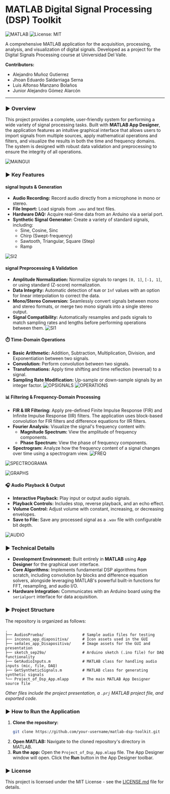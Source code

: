 # MATLAB Digital Signal Processing (DSP) Toolkit

![MATLAB](https://img.shields.io/badge/Made%20with-MATLAB-E97420?style=for-the-badge&logo=mathworks)
![License: MIT](https://img.shields.io/badge/License-MIT-yellow.svg?style=for-the-badge)

A comprehensive MATLAB application for the acquisition, processing, analysis, and visualization of digital signals. Developed as a project for the Digital Signals Processing course at Universidad Del Valle.

**Contributors:**
*   Alejandro Muñoz Gutierrez
*   Jhoan Eduardo Saldarriaga Serna
*   Luis Alfonso Manzano Bolaños
*   Junior Alejandro Gómez Alarcón

---

### ► Overview

This project provides a complete, user-friendly system for performing a wide variety of signal processing tasks. Built with **MATLAB App Designer**, the application features an intuitive graphical interface that allows users to import signals from multiple sources, apply mathematical operations and filters, and visualize the results in both the time and frequency domains. The system is designed with robust data validation and preprocessing to ensure the integrity of all operations.

![MAINGUI](https://github.com/user-attachments/assets/608908be-44d1-4746-9320-4f5598a662c4)


### ► Key Features

####  signal Inputs & Generation
*   **Audio Recording:** Record audio directly from a microphone in mono or stereo.
*   **File Import:** Load signals from `.wav` and text files.
*   **Hardware DAQ:** Acquire real-time data from an Arduino via a serial port.
*   **Synthetic Signal Generator:** Create a variety of standard signals, including:
    *   Sine, Cosine, Sinc
    *   Chirp (Swept-frequency)
    *   Sawtooth, Triangular, Square (Step)
    *   Ramp

![SI2](https://github.com/user-attachments/assets/0e08de81-f583-4271-a2e5-5c3c7552dd25)


####  signal Preprocessing & Validation
*   **Amplitude Normalization:** Normalize signals to ranges `[0, 1]`, `[-1, 1]`, or using standard (Z-score) normalization.
*   **Data Integrity:** Automatic detection of `NaN` or `Inf` values with an option for linear interpolation to correct the data.
*   **Mono/Stereo Conversion:** Seamlessly convert signals between mono and stereo formats, or merge two mono signals into a single stereo output.
*   **Signal Compatibility:** Automatically resamples and pads signals to match sampling rates and lengths before performing operations between them.
![SI1](https://github.com/user-attachments/assets/e16d9c96-ab17-41b5-b462-2842b90572a9)


#### ⏱️ Time-Domain Operations
*   **Basic Arithmetic:** Addition, Subtraction, Multiplication, Division, and Exponentiation between two signals.
*   **Convolution:** Perform convolution between two signals.
*   **Transformations:** Apply time shifting and time reflection (reversal) to a signal.
*   **Sampling Rate Modification:** Up-sample or down-sample signals by an integer factor.
![OPSIGNALS](https://github.com/user-attachments/assets/17281595-53df-44a3-9613-f4943ab0c869)
![OPERATIONS](https://github.com/user-attachments/assets/5de1daa1-2b2f-4c96-a1db-909cf0898917)


#### 📊 Filtering & Frequency-Domain Processing
*   **FIR & IIR Filtering:** Apply pre-defined Finite Impulse Response (FIR) and Infinite Impulse Response (IIR) filters. The application uses block-based convolution for FIR filters and difference equations for IIR filters.
*   **Fourier Analysis:** Visualize the signal's frequency content with:
    *   **Magnitude Spectrum:** View the amplitude of frequency components.
    *   **Phase Spectrum:** View the phase of frequency components.
*   **Spectrogram:** Analyze how the frequency content of a signal changes over time using a spectrogram view.
![FREQ](https://github.com/user-attachments/assets/4921d65e-2a87-45ef-8e3b-62c214b1b7fb)

![SPECTROGRAMA](https://github.com/user-attachments/assets/a04b6277-52a7-4f3c-8c13-2d0215bd3580)

![GRAPHS](https://github.com/user-attachments/assets/ed8854cb-42b8-4bec-af5d-9ea4bfcb7a4c)

#### 🎧 Audio Playback & Output
*   **Interactive Playback:** Play input or output audio signals.
*   **Playback Controls:** Includes stop, reverse playback, and an echo effect.
*   **Volume Control:** Adjust volume with constant, increasing, or decreasing envelopes.
*   **Save to File:** Save any processed signal as a `.wav` file with configurable bit depth.
  
![AUDIO](https://github.com/user-attachments/assets/72660c6f-6f30-4f06-82ef-eab0f1948eec)

### ► Technical Details

*   **Development Environment:** Built entirely in **MATLAB** using **App Designer** for the graphical user interface.
*   **Core Algorithms:** Implements fundamental DSP algorithms from scratch, including convolution by blocks and difference equation solvers, alongside leveraging MATLAB's powerful built-in functions for FFT, resampling, and audio I/O.
*   **Hardware Integration:** Communicates with an Arduino board using the `serialport` interface for data acquisition.

### ► Project Structure
The repository is organized as follows:
```
.
├── AudiosPrueba/                 # Sample audio files for testing
├── inconos_app_diapositiva/      # Icon assets used in the GUI
├── señales_app_Disapositiva/     # Image assets for the GUI and presentation
├── sketch_sep29a/                # Arduino sketch (.ino file) for DAQ functionality
├── GetAudioInputs.m              # MATLAB class for handling audio inputs (mic, file, DAQ)
├── GetSyntheticSignals.m         # MATLAB class for generating synthetic signals
└── Project_of_Dsp_App.mlapp      # The main MATLAB App Designer source file
```
*Other files include the project presentation, a `.prj` MATLAB project file, and exported code.*


### ► How to Run the Application

1.  **Clone the repository:**
    ```bash
    git clone https://github.com/your-username/matlab-dsp-toolkit.git
    ```
2.  **Open MATLAB:** Navigate to the cloned repository's directory in MATLAB.
3.  **Run the app:** Open the `Project_of_Dsp_App.mlapp` file. The App Designer window will open. Click the **Run** button in the App Designer toolbar.

### ► License

This project is licensed under the MIT License - see the [LICENSE.md](LICENSE.md) file for details.
